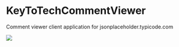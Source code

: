 # KeyToTechCommentViewer
Comment viewer client application for jsonplaceholder.typicode.com

![](KeyToTechCommentViewer.gif)
